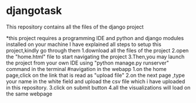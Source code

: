 # djangotask
This repository contains all the files of the django project

*this project requires a programming IDE and python and django modules installed on your machine
I  have explained all steps to setup this project,kindly go through them
1.download all the files of the project
2.open the "home.html"  file to start navigating the project 
3.Then,you may launch the project from your own IDE using "python manage.py runserver" command in the terminal
#navigation in the webapp
1.on the home page,click on the link that is read as "upload file"
2.on the next page ,type your name in the white field and upload the csv file which i have uploaded in this repository.
3.click on submit button
4.all the visualizations will load on the same webpage 
